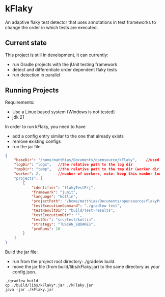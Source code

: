 # kFlaky

An adaptive flaky test detector that uses annotations in test frameworks to change the order in which tests are executed.

## Current state

This project is still in development, it can currently:
- run Gradle projects with the jUnit testing framework
- detect and differentiate order dependent flaky tests
- run detection in parallel

## Running Projects

Requirements:
- Use a Linux based system (Windows is not tested)
- jdk 21

In order to run kFlaky, you need to have
- add a config entry similar to the one that already exists
- remove existing configs
- run the jar file

```json
{
    "baseDir": "/home/matthias/Documents/opensource/kFlaky",    //used as base dir for log dir and temp dir
    "logDir": "logs",   //the relative path to the log dir
    "tmpDir": "temp",   //the relative path to the tmp dir (worker dir)
    "worker": 2,        //number of workers, note: keep this number low as the main resource that is used for java projects is memory and not CPU
    "projects": [
        {
            "identifier": "flakyTestPrj",                                                           //identifier for the databse
            "framework": "junit",                                                                   //framework currently only jUnit is supported
            "language": "kotlin",                                                                   //language, java and kotlin is supported
            "projectPath": "/home/matthias/Documents/opensource/flakyProjects/FlakyTestProject",    //the absolute path to the project
            "testExecutionCommand": "./gradlew test",                                               //command to execute tests
            "testResultDir": "build/test-results",                                                  //the test reulsts dir (can be empty, seaching for these files happens then in the entiere project)
            "testExecutionDir": "",                                                                 //for gradle this is just the project root dir
            "testDir": "src/test/kotlin",                                                           //if empty will search in entiere project
            "strategy": "TUSCAN_SQUARES",                                                           //test order strategy (currently only TUSCAN_SQUARES)
            "preRuns": 10                                                                           //runs to determin if a test is flaky but not OD flaky
        }
    ]
}
```

Build the jar file:
- run from the project root directory: ./gradelw build
- move the jar file (from build/libs/kFlaky.jar) to the same directory as your config.json.

```
./gradlew build
cp ./build/libs/kFlaky*.jar ./kFlaky.jar
java -jar ./kFlaky.jar
```